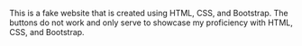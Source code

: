 This is a fake website that is created using HTML, CSS, and Bootstrap. The buttons do not work and only serve to showcase my proficiency with HTML, CSS, and Bootstrap. 